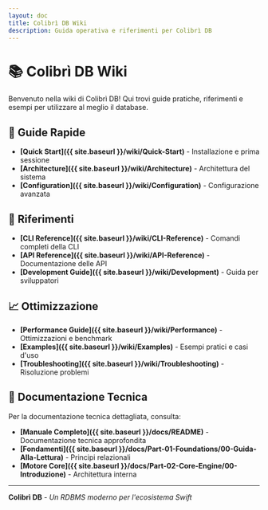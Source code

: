 ```yaml
---
layout: doc
title: Colibrì DB Wiki
description: Guida operativa e riferimenti per Colibrì DB
---
```


# 📚 Colibrì DB Wiki

Benvenuto nella wiki di Colibrì DB! Qui trovi guide pratiche, riferimenti e esempi per utilizzare al meglio il database.

## 🚀 Guide Rapide

- **[Quick Start]({{ site.baseurl }}/wiki/Quick-Start)** - Installazione e prima sessione
- **[Architecture]({{ site.baseurl }}/wiki/Architecture)** - Architettura del sistema
- **[Configuration]({{ site.baseurl }}/wiki/Configuration)** - Configurazione avanzata

## 🔧 Riferimenti

- **[CLI Reference]({{ site.baseurl }}/wiki/CLI-Reference)** - Comandi completi della CLI
- **[API Reference]({{ site.baseurl }}/wiki/API-Reference)** - Documentazione delle API
- **[Development Guide]({{ site.baseurl }}/wiki/Development)** - Guida per sviluppatori

## 📈 Ottimizzazione

- **[Performance Guide]({{ site.baseurl }}/wiki/Performance)** - Ottimizzazioni e benchmark
- **[Examples]({{ site.baseurl }}/wiki/Examples)** - Esempi pratici e casi d'uso
- **[Troubleshooting]({{ site.baseurl }}/wiki/Troubleshooting)** - Risoluzione problemi

## 📖 Documentazione Tecnica

Per la documentazione tecnica dettagliata, consulta:
- **[Manuale Completo]({{ site.baseurl }}/docs/README)** - Documentazione tecnica approfondita
- **[Fondamenti]({{ site.baseurl }}/docs/Part-01-Foundations/00-Guida-Alla-Lettura)** - Principi relazionali
- **[Motore Core]({{ site.baseurl }}/docs/Part-02-Core-Engine/00-Introduzione)** - Architettura interna

---

**Colibrì DB** - *Un RDBMS moderno per l'ecosistema Swift*
